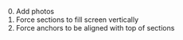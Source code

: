 0. Add photos
0. Force sections to fill screen vertically
0. Force anchors to be aligned with top of sections
